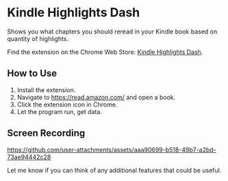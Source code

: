# Kindle Highlights Dash

Shows you what chapters you should reread in your Kindle book based on quantity of highlights.

Find the extension on the Chrome Web Store: [Kindle Highlights Dash](https://chromewebstore.google.com/detail/kindle-highlights-dash/hoegpkapjhncgcpdmocjhnkmimidaimh).

## How to Use
1. Install the extension.
2. Navigate to https://read.amazon.com/ and open a book.
3. Click the extension icon in Chrome.
4. Let the program run, get data.

## Screen Recording

https://github.com/user-attachments/assets/aaa90699-b518-49b7-a2bd-73ae94442c28

Let me know if you can think of any additional features that could be useful.
